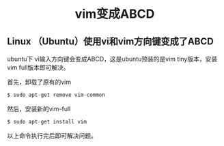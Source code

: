 <h1 align="center">vim变成ABCD</h1>


## Linux （Ubuntu）使用vi和vim方向键变成了ABCD



ubuntu下 vi输入方向键会变成ABCD，这是ubuntu预装的是vim tiny版本，安装vim full版本即可解决。

首先，卸载了原有的vim

```csharp
$ sudo apt-get remove vim-common
```

然后，安装新的vim-full

```sql
$ sudo apt-get install vim
```

以上命令执行完后即可解决问题。